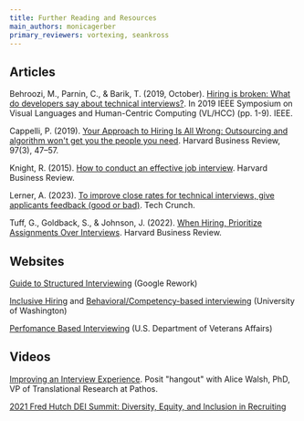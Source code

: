 ```yaml
---
title: Further Reading and Resources
main_authors: monicagerber
primary_reviewers: vortexing, seankross
---
```


## Articles

Behroozi, M., Parnin, C., & Barik, T. (2019, October). [Hiring is broken: What do developers say about technical interviews?](https://www.microsoft.com/en-us/research/uploads/prod/2020/03/PID6037883.pdf). In 2019 IEEE Symposium on Visual Languages and Human-Centric Computing (VL/HCC) (pp. 1-9). IEEE.

Cappelli, P. (2019). [Your Approach to Hiring Is All Wrong: Outsourcing and algorithm won't get you the people you need](https://hbr.org/2019/05/your-approach-to-hiring-is-all-wrong). Harvard Business Review, 97(3), 47–57.

Knight, R. (2015). [How to conduct an effective job interview](https://hbr.org/2015/01/how-to-conduct-an-effective-job-interview). Harvard Business Review.

Lerner, A. (2023). [To improve close rates for technical interviews, give applicants feedback (good or bad)](https://techcrunch.com/2023/02/06/to-improve-close-rates-for-technical-interviews-give-applicants-feedback-good-or-bad/?guccounter=1). Tech Crunch. 

Tuff, G., Goldback, S., & Johnson, J. (2022). [When Hiring, Prioritize Assignments Over Interviews](https://hbr.org/2022/09/when-hiring-prioritize-assignments-over-interviews). Harvard Business Review.

## Websites

[Guide to Structured Interviewing](https://rework.withgoogle.com/guides/hiring-use-structured-interviewing/steps/introduction/) (Google Rework)

[Inclusive Hiring](https://hr.uw.edu/diversity/hiring/) and [Behavioral/Competency-based interviewing](https://hr.uw.edu/talent/hiring-process/interviewing/behavioral-competency-based-interviewing/) (University of Washington)

[Perfomance Based Interviewing](https://www.va.gov/pbi/questions.asp) (U.S. Department of Veterans Affairs)


## Videos 

[Improving an Interview Experience](https://posit.co/data-science-hangout/42-alice-walsh/). Posit "hangout" with Alice Walsh, PhD, VP of Translational Research at Pathos.

[2021 Fred Hutch DEI Summit: Diversity, Equity, and Inclusion in Recruiting](https://www.youtube.com/watch?v=2uAdGzF2_g8)
